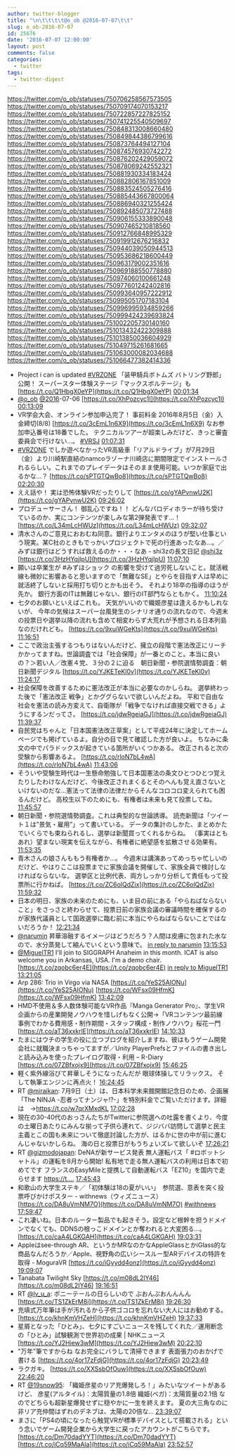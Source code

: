 ```yaml
---
author: twitter-blogger
title: "\n\t\t\t\t@o_ob @2016-07-07\t\t"
slug: o_ob-2016-07-07
id: 25676
date: '2016-07-07 12:00:00'
layout: post
comments: false
categories:
  - twitter
tags:
  - twitter-digest
---
```


https://twitter.com/o_ob/statuses/750706258567573505 https://twitter.com/o_ob/statuses/750709174070153217 https://twitter.com/o_ob/statuses/750722857227825152 https://twitter.com/o_ob/statuses/750741225540509697 https://twitter.com/o_ob/statuses/750848313008660480 https://twitter.com/o_ob/statuses/750849844386799616 https://twitter.com/o_ob/statuses/750873764494127104 https://twitter.com/o_ob/statuses/750874576930742272 https://twitter.com/o_ob/statuses/750876202429059072 https://twitter.com/o_ob/statuses/750878069242552321 https://twitter.com/o_ob/statuses/750881930334183424 https://twitter.com/o_ob/statuses/750882806167851009 https://twitter.com/o_ob/statuses/750883524505276416 https://twitter.com/o_ob/statuses/750885443667800064 https://twitter.com/o_ob/statuses/750886940321255424 https://twitter.com/o_ob/statuses/750892485073727488 https://twitter.com/o_ob/statuses/750906155333890048 https://twitter.com/o_ob/statuses/750907465210818560 https://twitter.com/o_ob/statuses/750912766848995329 https://twitter.com/o_ob/statuses/750919912676216832 https://twitter.com/o_ob/statuses/750944039050944513 https://twitter.com/o_ob/statuses/750953686218600449 https://twitter.com/o_ob/statuses/750963179002351616 https://twitter.com/o_ob/statuses/750969188550778880 https://twitter.com/o_ob/statuses/750974060100661248 https://twitter.com/o_ob/statuses/750977601242402816 https://twitter.com/o_ob/statuses/750993640957222912 https://twitter.com/o_ob/statuses/750995051707183104 https://twitter.com/o_ob/statuses/750996995934859266 https://twitter.com/o_ob/statuses/750999424239693824 https://twitter.com/o_ob/statuses/751002205730140160 https://twitter.com/o_ob/statuses/751013432422309888 https://twitter.com/o_ob/statuses/751013850036604929 https://twitter.com/o_ob/statuses/751049715261681665 https://twitter.com/o_ob/statuses/751063000082034688 https://twitter.com/o_ob/statuses/751066477382414336  

*   Project i can is updated [#VRZONE](https://twitter.com/search?q=%23VRZONE&src=hash) 「装甲騎兵ボトムズ バトリング野郎」公開！ スーパースター体験ステージ「マックスボルテージ」も [https://t.co/Q1HbgX0eYP](https://t.co/Q1HbgX0eYP) [00:01:34](https://twitter.com/o_ob/statuses/750706258567573505)
*   [@o_ob](https://twitter.com/o_ob) [@2016](https://twitter.com/2016)-07-06 [https://t.co/XhPozcyc1I](https://t.co/XhPozcyc1I) [00:13:09](https://twitter.com/o_ob/statuses/750709174070153217)
*   VR学会大会、オンライン参加申込完了！ 事前料金 2016年8月5日（金）入金締切(8/8) [https://t.co/3cEmL1n6X9](https://t.co/3cEmL1n6X9) なお参加申込番号は18番でした。 テクニカルツアーが超楽しみだけど、きっと審査委員会で行けない…。 [#VRSJ](https://twitter.com/search?q=%23VRSJ&src=hash) [01:07:31](https://twitter.com/o_ob/statuses/750722857227825152)
*   [#VRZONE](https://twitter.com/search?q=%23VRZONE&src=hash) でしか遊べなかったVR高級車「リアルドライブ」が7月29日（金）より川崎駅直結のnamcoラゾーナ川崎店に期間限定でインストールされるらしい。これまでのプレイデータはそのまま使用可能。いつか家庭で出るかな…？ [https://t.co/sPTGTQwBo8](https://t.co/sPTGTQwBo8) [02:20:30](https://twitter.com/o_ob/statuses/750741225540509697)
*   ええ話や！ 実は恐怖体験VRだったりして [https://t.co/gYAPvnwU2K](https://t.co/gYAPvnwU2K) [09:26:02](https://twitter.com/o_ob/statuses/750848313008660480)
*   プロデューサーさん！ 御乱心ですね！！ どんなパロディホラーが待ち受けているのか、実にコンテンツが楽しみな第2弾発表です...！ [https://t.co/L34mLcHWUz](https://t.co/L34mLcHWUz) [09:32:07](https://twitter.com/o_ob/statuses/750849844386799616)
*   清水さんのご意見におおむね同意。銀行よりエンタメのほうが堅い仕事という現実。某C社のときもでっかいプロジェクトで死の行進あったなあ…。／みずほ銀行はどうすれば救えるのか・・・なあ - shi3zの長文日記 [@shi3z](https://twitter.com/shi3z) [https://t.co/3HzHYqjIpU](https://t.co/3HzHYqjIpU) [11:07:10](https://twitter.com/o_ob/statuses/750873764494127104)
*   願いは卒業生が #みずほショック の影響を受けて過労死しないこと。就活戦線も微妙に影響あると思いますので「無難なSE」とやらを目指す人は早めに就活終了しないと採用打ち切りとかも出そう。 それより18卒の指導のほうが先か。 銀行方面のITは無難じゃない、銀行のIT部門ならともかく。 [11:10:24](https://twitter.com/o_ob/statuses/750874576930742272)
*   七夕のお願いといえばこれも。 天気がいいので織姫彦星は逢えるかもしれないが、 今年の気候はスーパー台風発生のシナリオ通りの流れなので、今週末の投票日や選挙以降の流れも含めて相変わらず大荒れが予想される日本列島なのだけれども。 [https://t.co/9xuiWGeKts](https://t.co/9xuiWGeKts) [11:16:51](https://twitter.com/o_ob/statuses/750876202429059072)
*   ここで政治主張するつもりはないんだけど、擁立の段階で憲法改正にリーチかかってますね。世論調査では「社会保障」が一番とのこと。本当に良いの？＞若い人／改憲４党、３分の２に迫る　朝日新聞・参院選情勢調査：朝日新聞デジタル [https://t.co/YJKETeKl0v](https://t.co/YJKETeKl0v) [11:24:17](https://twitter.com/o_ob/statuses/750878069242552321)
*   社会保障を改善するために憲法改正が本当に必要なのかしらね。 選挙終わった後で「憲法改正 戦争」とかググらないで欲しいんだよね。 平和で自由な社会を憲法の読み方変えて、自衛隊が「戦争でなければ直接交戦できる」ようにするンだってさ。 [https://t.co/jdwRgeiaGJ](https://t.co/jdwRgeiaGJ) [11:39:37](https://twitter.com/o_ob/statuses/750881930334183424)
*   自民党はちゃんと「日本国憲法改正草案」として平成24年に決定してホームページでも掲げているよ。自分の目で見て確認した方が良いよ。 ちなみに条文の中でパラドックスが起きている箇所がいくつかある。 改正されると次の受験から影響あるよ。 [https://t.co/rloN7bL4wA](https://t.co/rloN7bL4wA) [11:43:06](https://twitter.com/o_ob/statuses/750882806167851009)
*   そういや受験生時代は一生懸命勉強して日本国憲法の条文ひとつひとつ覚えたりしたわけなんだけど、今後改正されまくるとそのへんも覚え直さないといけないのだな…憲法って法律の法律だからそんなコロコロ変えられても困るんだけど。 高校生以下のためにも、有権者は未来も見て投票してね。 [11:45:57](https://twitter.com/o_ob/statuses/750883524505276416)
*   朝日新聞・参院選情勢調査。これは典型的な世論誘導。 読売新聞は「ツイート１は”景気・雇用”」って書いている。 データの集計のしかた、まとめかたでいくらでも束ねられるし、選挙は新聞買ってくれるからね。 （事実はともあれ）望まない現実を伝えながら、有権者に絶望感を拡散させる効果有。 [11:53:35](https://twitter.com/o_ob/statuses/750885443667800064)
*   青木さんの娘さんももう有権者か…。 今週末は講演あってめっちゃ忙しいのだけど、やはりここは投票までに家族会議を開催して、家族全員で検討しなければならないな。 選挙区と比例代表、両方しっかり分析して責任もって投票所に行かねば。 [https://t.co/ZC6olQdZix](https://t.co/ZC6olQdZix) [11:59:32](https://twitter.com/o_ob/statuses/750886940321255424)
*   日本の明日、家族の未来のためにも、いま目の前にある「やらねばならないこと」をさっさと終わらせて、投票日前の家族会議の審議時間を確保するのが家族代議員として国政選挙に臨む前に本当にやらねばならないことではないだろうか！ [12:21:34](https://twitter.com/o_ob/statuses/750892485073727488)
*   [@narumin](https://twitter.com/narumin) 昇華溶融するイメージはどうだろう？人間は皮膚に包まれた水なので、水分蒸発して縮んでいくという意味で。 [in reply to narumin](https://twitter.com/narumin/statuses/750903166024069120) [13:15:53](https://twitter.com/o_ob/statuses/750906155333890048)
*   [@MiguelTR1](https://twitter.com/MiguelTR1) I'll join to SIGGRAPH Anaheim in this month. ICAT is also welcome you in Arkansas, USA. I'm a demo chair. [https://t.co/zqobc6er4E](https://t.co/zqobc6er4E) [in reply to MiguelTR1](https://twitter.com/MiguelTR1/statuses/750896837284941824) [13:21:05](https://twitter.com/o_ob/statuses/750907465210818560)
*   Arp 286: Trio in Virgo via NASA [https://t.co/YeS25AIONu](https://t.co/YeS25AIONu) [https://t.co/WFsx09HfmK](https://t.co/WFsx09HfmK) [13:42:09](https://twitter.com/o_ob/statuses/750912766848995329)
*   HMD不使用＆多人数体験可能なVR作品『Manga Generator Pro』、学生VR企画からの産業開発ノウハウを惜しげもなく公開→「VRコンテンツ最前線 事例でわかる費用感・制作期間・スタッフ構成・制作ノウハウ」桜花一門 [https://t.co/aT36xxkrlE](https://t.co/aT36xxkrlE) [14:10:33](https://twitter.com/o_ob/statuses/750919912676216832)
*   たまにはウチの学生の役に立つブログを紹介しますね、彼はもうゲーム開発会社に就職決まっちゃってますが／Unity PlayerPrefsとファイルの書き出しと読み込みを使ったプレイログ取得・利用 – R-Diary [https://t.co/07ZBfxojx9](https://t.co/07ZBfxojx9) [15:46:25](https://twitter.com/o_ob/statuses/750944039050944513)
*   軽く紫外線浴びて昇華しそうになったんだが 眼球体操してリラックス。 そして執筆エンジンに再点火！ [16:24:45](https://twitter.com/o_ob/statuses/750953686218600449)
*   RT [@miraikan](https://twitter.com/miraikan): 7月9日（土）は、日本科学未来館開館記念日のため、企画展「The NINJA -忍者ってナンジャ!?-」を特別料金でご覧いただけます。詳細は　→https://t.co/w7qrXMxdKL [17:02:28](https://twitter.com/o_ob/statuses/750963179002351616)
*   現在の30-40代のおっさんたちがTwitterに参院選への吐露を書くより、今度の土曜日あたりにみんな揃って子供ら連れて、ジジババ訪問して選挙と民主主義とこの国も未来について徹底討論した方が、はるかに世の中が前に進むんじゃないかしらね。 海の日と投票日がもうちょいズレて欲しいぞ [17:26:21](https://twitter.com/o_ob/statuses/750969188550778880)
*   RT [@gizmodojapan](https://twitter.com/gizmodojapan): DeNAが新サービス発表 無人運転バス「 #ロボットシャトル」の運転を8月から開始! 私有地で走る無人運転バスの利用は日本で初めてです フランスのEasyMileと提携して自動運転バス「EZ10」を国内で走らせます [https://t.…](https://t.…) [17:45:43](https://twitter.com/o_ob/statuses/750974060100661248)
*   和歌山の大学生ステキ／「初体験は18の夏がいい」　参院選、意表を突く投票呼びかけポスター - withnews（ウィズニュース） [https://t.co/DA8uVmNM7O](https://t.co/DA8uVmNM7O) [#withnews](https://twitter.com/search?q=%23withnews&src=hash) [17:59:47](https://twitter.com/o_ob/statuses/750977601242402816)
*   これ凄いね。日本のルーター製品でも起きそう。設定など根幹を担うドメインでなくても、DDNSの根っこドメインとか奪われると大変困る...。 [https://t.co/caA4LGKGAH](https://t.co/caA4LGKGAH) [19:03:31](https://twitter.com/o_ob/statuses/750993640957222912)
*   Appleはsee-through AR、というかMRなのかなAppleGlassとかiGlass的な商品なんだろうか／Apple、視野角の広いシースルー型ARデバイスの特許を取得 - MoguraVR [https://t.co/iGyydd4onz](https://t.co/iGyydd4onz) [19:09:07](https://twitter.com/o_ob/statuses/750995051707183104)
*   Tanabata Twilight Sky [https://t.co/m08dL2IY46](https://t.co/m08dL2IY46) [19:16:51](https://twitter.com/o_ob/statuses/750996995934859266)
*   RT [@lv_u_a](https://twitter.com/lv_u_a): ポニーテールの日らしいので ぶおんぶおんんんん [https://t.co/TS1ZkErM8i](https://t.co/TS1ZkErM8i) [19:26:30](https://twitter.com/o_ob/statuses/750999424239693824)
*   充填式万年筆は手が汚れるから子供ゴコロを忘れない大人にはお勧めする。 [https://t.co/khnKmVHZeH](https://t.co/khnKmVHZeH) [19:37:33](https://twitter.com/o_ob/statuses/751002205730140160)
*   星屑となった「ひとみ」、七夕にすごいニュースを残してくれた／運用断念の「ひとみ」試験観測で世界初の成果 | NHKニュース [https://t.co/YJ2Hiew3wM](https://t.co/YJ2Hiew3wM) [20:22:10](https://twitter.com/o_ob/statuses/751013432422309888)
*   "万年"筆ですからね なお完全にバラして清掃できます 表面張力のおかげで書ける [https://t.co/4or17zFdjG](https://t.co/4or17zFdjG) [20:23:49](https://twitter.com/o_ob/statuses/751013850036604929)
*   ラクガキ。 [https://t.co/XXSsbOfOuw](https://t.co/XXSsbOfOuw) [22:46:20](https://twitter.com/o_ob/statuses/751049715261681665)
*   RT [@19snow95](https://twitter.com/19snow95): 「織姫彦星のリア充爆発しろ！」みたいなツイートがあるけど、 彦星(アルタイル)：太陽質量の1.8倍 織姫(ベガ)：太陽質量の2.1倍 なのでどちらも超新星爆発せずに穏やかに一生を終えます。 夏の大三角なのに非リア充仲間はずれのデネブは、太陽の20倍な… [23:39:07](https://twitter.com/o_ob/statuses/751063000082034688)
*   まさに「PS4の頃になったら触覚VRが標準デバイスとして搭載される」という念いでゲーム開発企業から大学生に戻ったアカウントがこちらです。 [https://t.co/Dm70dadYYT](https://t.co/Dm70dadYYT) [https://t.co/iCq59MaAla](https://t.co/iCq59MaAla) [23:52:57](https://twitter.com/o_ob/statuses/751066477382414336)